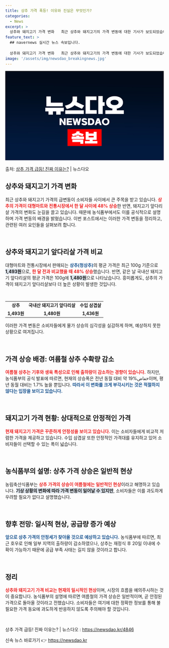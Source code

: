 ```yaml
---
title: 상추 가격 폭등! 이유와 진실은 무엇인가?
categories:
  - News
excerpt: >
  상추와 돼지고기 가격 변화   최근 상추와 돼지고기의 가격 변동에 대한 기사가 보도되었습니다. 기사는 대형마…
feature_text: >
  ## navernews 실시간 뉴스 속보입니다.

  상추와 돼지고기 가격 변화   최근 상추와 돼지고기의 가격 변동에 대한 기사가 보도되었습니다. 기사는 대형마…
image: '/assets/img/newsdao_breakingnews.jpg'
---
```


![뉴스다오 속보](/assets/img/newsdao_breakingnews.jpg)

<p>출처: <a href="https://newsdao.kr/4846" rel="dofollow">상추 가격 급등! 진짜 이유는?</a> | 뉴스다오</p>

<h2 data-ke-size="size26">상추와 돼지고기 가격 변화</h2>

<p data-ke-size="size16">최근 상추와 돼지고기 가격의 급변동이 소비자들 사이에서 큰 주목을 받고 있습니다. <b><span style="color: #ee2323;">상추의 가격이 대형마트와 전통시장에서 한 달 사이에 48% 상승</span></b>한 반면, 돼지고기 앞다리살 가격의 변화도 눈길을 끌고 있습니다. 때문에 농식품부에서도 이를 공식적으로 설명하며 가격 변동의 배경을 밝혔습니다. 이번 포스트에서는 이러한 가격 변동을 정리하고, 관련된 여러 요인들을 살펴보려 합니다.</p>

<p data-ke-size="size16">&nbsp;</p>

<h2 data-ke-size="size26">상추와 돼지고기 앞다리살 가격 비교</h2>

<p data-ke-size="size16">대형마트와 전통시장에서 판매되는 <b><span style="color: #1a5490;">상추(청상추)</span></b>의 평균 가격은 최근 100g 기준으로 <b><span style="background-color: #21538527;">1,493원</span></b>으로, <b><span style="color: #ee2323;">한 달 전과 비교했을 때 48% 상승</span></b>했습니다. 반면, 같은 날 국내산 돼지고기 앞다리살의 평균 가격은 100g에 <b><span style="background-color: #21538527;">1,480원</span></b>으로 나타났습니다. 흥미롭게도, 상추의 가격이 돼지고기 앞다리살보다 더 높은 상황이 발생한 것입니다.</p>

<p data-ke-size="size16">&nbsp;</p>

<table>
    <tr>
        <td style="text-align: center; height: 17px;"><b>상추</b></td>
        <td style="text-align: center; height: 17px;"><b>국내산 돼지고기 앞다리살</b></td>
        <td style="text-align: center; height: 17px;"><b>수입 삼겹살</b></td>
    </tr>
    <tr>
        <td style="text-align: center; height: 17px;"><b>1,493원</b></td>
        <td style="text-align: center; height: 17px;"><b>1,480원</b></td>
        <td style="text-align: center; height: 17px;"><b>1,436원</b></td>
    </tr>
</table>

<p data-ke-size="size16">이러한 가격 변동은 소비자들에게 물가 상승의 심각성을 실감하게 하며, 예상하지 못한 상황으로 여겨집니다.</p>

<p data-ke-size="size16">&nbsp;</p>

<h2 data-ke-size="size26">가격 상승 배경: 여름철 상추 수확량 감소</h2>

<p data-ke-size="size16"><b><span style="color: #ee2323;">여름철 상추는 기후와 생육 특성으로 인해 출하량이 감소하는 경향이 있습니다.</span></b> 하지만, 농식품부의 공식 발표에 따르면, 현재의 상승폭은 전년 동월 대비 약 19%خفاض이며, 평년 동월 대비는 1.7% 높을 뿐입니다. <b><span style="color: #1a5490;">따라서 이 변화를 크게 부각시키는 것은 적절하지 않다는 입장을 보이고 있습니다.</span></b></p>

<p data-ke-size="size16">&nbsp;</p>

<h2 data-ke-size="size26">돼지고기 가격 현황: 상대적으로 안정적인 가격</h2>

<p data-ke-size="size16"><b><span style="color: #ee2323;">현재 돼지고기 가격은 꾸준하게 안정성을 보이고 있습니다.</span></b> 이는 소비자들에게 비교적 저렴한 가격을 제공하고 있습니다. 수입 삼겹살 또한 안정적인 가격대를 유지하고 있어 소비자들이 선택할 수 있는 폭이 넓습니다.</p>

<p data-ke-size="size16">&nbsp;</p>

<h2 data-ke-size="size26">농식품부의 설명: 상추 가격 상승은 일반적 현상</h2>

<p data-ke-size="size16">농림축산식품부는 <b><span style="color: #ee2323;">상추 가격의 상승이 여름철에는 일반적인 현상</span></b>이라고 해명하고 있습니다. <b><span style="background-color: #21538527;">기상 상황의 변화에 따라 가격 변동이 일어날 수 있지만</span></b>, 소비자들은 이를 과도하게 우려할 필요가 없다고 설명했습니다.</p>

<p data-ke-size="size16">&nbsp;</p>

<h2 data-ke-size="size26">향후 전망: 일시적 현상, 공급량 증가 예상</h2>

<p data-ke-size="size16"><b><span style="color: #1a5490;">앞으로 상추 가격의 안정세가 찾아올 것으로 예상하고 있습니다.</span></b> 농식품부에 따르면, 최근 호우로 인해 일부 지역의 출하량이 감소하였으나, 상추는 재정식 후 20일 이내에 수확이 가능하기 때문에 공급 부족 사태는 길지 않을 것이라고 합니다.</p>

<p data-ke-size="size16">&nbsp;</p>

<h2 data-ke-size="size26">정리</h2>

<p data-ke-size="size16"><b><span style="color: #ee2323;">상추와 돼지고기 가격 비교는 현재의 일시적인 현상</span></b>이며, 시장의 흐름을 예의주시하는 것이 중요합니다. 농식품부의 설명에 따르면 여름철의 가격 상승은 일반적이며, 곧 안정된 가격으로 돌아올 것이라고 전했습니다. 소비자들은 여기에 대한 정확한 정보를 통해 불필요한 가격 동요에 과도하게 반응하지 않도록 주의해야 할 것입니다.</p>

<p data-ke-size="size16">&nbsp;</p>

<p data-ke-size="size16">상추 가격 급등! 진짜 이유는? | 뉴스다오  : <a href="https://newsdao.kr/4846">https://newsdao.kr/4846</a></p> 

신속 뉴스 바로가기 👉 <a href="https://newsdao.kr" rel="dofollow">https://newsdao.kr</a>


